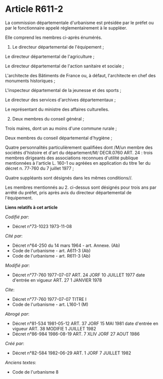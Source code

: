 # Article R611-2

La commission départementale d'urbanisme est présidée par le préfet ou par le fonctionnaire appelé réglementairement à le
suppléer.

Elle comprend les membres ci-après énumérés.

1. Le directeur départemental de l'équipement ;

Le directeur départemental de l'agriculture ;

Le directeur départemental de l'action sanitaire et sociale ;

L'architecte des Bâtiments de France ou, à défaut, l'architecte en chef des monuments historiques ;

L'inspecteur départemental de la jeunesse et des sports ;

Le directeur des services d'archives départementaux ;

Le représentant du ministre des affaires culturelles.

2. Deux membres du conseil général ;

Trois maires, dont un au moins d'une commune rurale ;

Deux membres du conseil départemental d'hygiène ;

Quatre personnalités particulièrement qualifiées dont /M/un membre des sociétés d'histoire et d'art du département/M/
DECR.0760 ART. 24 : trois membres dirigeants des associations reconnues d'utilité publique mentionnées à l'article L. 160-1
ou agréées en application du titre 1er du décret n. 77-760 du 7 juillet 1977 ;

Quatre suppléants sont désignés dans les mêmes conditions//.

Les membres mentionnés au 2. ci-dessus sont désignés pour trois ans par arrêté du préfet, pris après avis du directeur
départemental de l'équipement.

**Liens relatifs à cet article**

_Codifié par_:

  - Décret n°73-1023 1973-11-08

_Cité par_:

  - Décret n°64-250 du 14 mars 1964 - art. Annexe. (Ab)
  - Code de l'urbanisme - art. A611-3 (Ab)
  - Code de l'urbanisme - art. R611-3 (Ab)

_Modifié par_:

  - Décret n°77-760 1977-07-07 ART. 24 JORF 10 JUILLET 1977 date d'entrée en vigueur ART. 27 1 JANVIER 1978

_Cite_:

  - Décret n°77-760 1977-07-07 TITRE I
  - Code de l'urbanisme - art. L160-1 (M)

_Abrogé par_:

  - Décret n°81-534 1981-05-12 ART. 37 JORF 15 MAI 1981 date d'entrée en vigueur ART. 38 MODIFIE 1 JUILLET 1982
  - Décret n°86-984 1986-08-19 ART. 7 XLIV JORF 27 AOUT 1986

_Créé par_:

  - Décret n°82-584 1982-06-29 ART. 1 JORF 7 JUILLET 1982

_Anciens textes_:

  - Code de l'urbanisme 8
